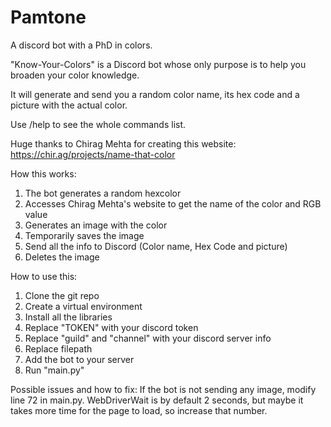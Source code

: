 # Pamtone
 A discord bot with a PhD in colors.

"Know-Your-Colors" is a Discord bot whose only purpose is to help you broaden your color knowledge.

It will generate and send you a random color name, its hex code and a picture with the actual color.

Use /help to see the whole commands list.

Huge thanks to Chirag Mehta for creating this website: https://chir.ag/projects/name-that-color

How this works:
1. The bot generates a random hexcolor
2. Accesses Chirag Mehta's website to get the name of the color and RGB value
4. Generates an image with the color
5. Temporarily saves the image
6. Send all the info to Discord (Color name, Hex Code and picture)
7. Deletes the image

How to use this:
1. Clone the git repo
2. Create a virtual environment
3. Install all the libraries
4. Replace "TOKEN" with your discord token
5. Replace "guild" and "channel" with your discord server info
6. Replace filepath
7. Add the bot to your server
8. Run "main.py"

Possible issues and how to fix:
If the bot is not sending any image, modify line 72 in main.py. 
WebDriverWait is by default 2 seconds, but maybe it takes more time for the page to load, so increase that number.
